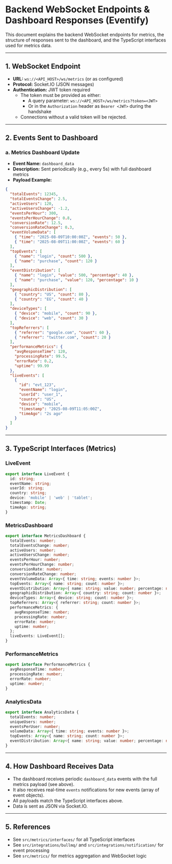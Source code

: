 # Backend WebSocket Endpoints & Dashboard Responses (Eventify)

This document explains the backend WebSocket endpoints for metrics, the structure of responses sent to the dashboard, and the TypeScript interfaces used for metrics data.

---


## 1. WebSocket Endpoint

- **URL:** `ws://<API_HOST>/ws/metrics` (or as configured)
- **Protocol:** Socket.IO (JSON messages)
- **Authentication:** JWT token required
  - The token must be provided as either:
    - A query parameter: `ws://<API_HOST>/ws/metrics?token=<JWT>`
    - Or in the `Authorization` header as `Bearer <JWT>` during the handshake
  - Connections without a valid token will be rejected.

---

## 2. Events Sent to Dashboard

### a. Metrics Dashboard Update

- **Event Name:** `dashboard_data`
- **Description:** Sent periodically (e.g., every 5s) with full dashboard metrics
- **Payload Example:**

```json
{
  "totalEvents": 12345,
  "totalEventsChange": 2.5,
  "activeUsers": 120,
  "activeUsersChange": -1.2,
  "eventsPerHour": 300,
  "eventsPerHourChange": 0.8,
  "conversionRate": 12.5,
  "conversionRateChange": 0.3,
  "eventVolumeData": [
    { "time": "2025-08-09T10:00:00Z", "events": 50 },
    { "time": "2025-08-09T11:00:00Z", "events": 60 }
  ],
  "topEvents": [
    { "name": "login", "count": 500 },
    { "name": "purchase", "count": 120 }
  ],
  "eventDistribution": [
    { "name": "login", "value": 500, "percentage": 40 },
    { "name": "purchase", "value": 120, "percentage": 10 }
  ],
  "geographicDistribution": [
    { "country": "US", "count": 80 },
    { "country": "EG", "count": 40 }
  ],
  "deviceTypes": [
    { "device": "mobile", "count": 90 },
    { "device": "web", "count": 30 }
  ],
  "topReferrers": [
    { "referrer": "google.com", "count": 60 },
    { "referrer": "twitter.com", "count": 20 }
  ],
  "performanceMetrics": {
    "avgResponseTime": 120,
    "processingRate": 99.5,
    "errorRate": 0.2,
    "uptime": 99.99
  },
  "liveEvents": [
    {
      "id": "evt_123",
      "eventName": "login",
      "userId": "user_1",
      "country": "US",
      "device": "mobile",
      "timestamp": "2025-08-09T11:05:00Z",
      "timeAgo": "2s ago"
    }
  ]
}
```

---

## 3. TypeScript Interfaces (Metrics)

### LiveEvent

```typescript
export interface LiveEvent {
  id: string;
  eventName: string;
  userId: string;
  country: string;
  device: 'mobile' | 'web' | 'tablet';
  timestamp: Date;
  timeAgo: string;
}
```

### MetricsDashboard

```typescript
export interface MetricsDashboard {
  totalEvents: number;
  totalEventsChange: number;
  activeUsers: number;
  activeUsersChange: number;
  eventsPerHour: number;
  eventsPerHourChange: number;
  conversionRate: number;
  conversionRateChange: number;
  eventVolumeData: Array<{ time: string; events: number }>;
  topEvents: Array<{ name: string; count: number }>;
  eventDistribution: Array<{ name: string; value: number; percentage: number }>;
  geographicDistribution: Array<{ country: string; count: number }>;
  deviceTypes: Array<{ device: string; count: number }>;
  topReferrers: Array<{ referrer: string; count: number }>;
  performanceMetrics: {
    avgResponseTime: number;
    processingRate: number;
    errorRate: number;
    uptime: number;
  };
  liveEvents: LiveEvent[];
}
```

### PerformanceMetrics

```typescript
export interface PerformanceMetrics {
  avgResponseTime: number;
  processingRate: number;
  errorRate: number;
  uptime: number;
}
```

### AnalyticsData

```typescript
export interface AnalyticsData {
  totalEvents: number;
  uniqueUsers: number;
  eventsPerUser: number;
  volumeData: Array<{ time: string; events: number }>;
  topEvents: Array<{ name: string; count: number }>;
  eventDistribution: Array<{ name: string; value: number; percentage: number }>;
}
```

---

## 4. How Dashboard Receives Data

- The dashboard receives periodic `dashboard_data` events with the full metrics payload (see above).
- It also receives real-time `events` notifications for new events (array of event objects).
- All payloads match the TypeScript interfaces above.
- Data is sent as JSON via Socket.IO.

---

## 5. References

- See `src/metrics/interfaces/` for all TypeScript interfaces
- See `src/integrations/bullmq/` and `src/integrations/notification/` for event processing
- See `src/metrics/` for metrics aggregation and WebSocket logic
